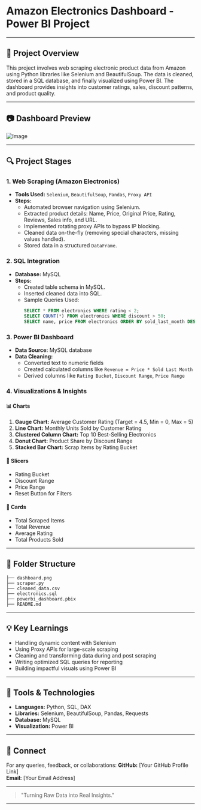 # Amazon Electronics Dashboard - Power BI Project

---

## 📝 Project Overview
This project involves web scraping electronic product data from Amazon using Python libraries like Selenium and BeautifulSoup. The data is cleaned, stored in a SQL database, and finally visualized using Power BI. The dashboard provides insights into customer ratings, sales, discount patterns, and product quality.

---

## 📷 Dashboard Preview
![Image](https://github.com/user-attachments/assets/0ee74301-7b56-49db-bd0a-db134619f4c1)

---

## 🔍 Project Stages

### 1. **Web Scraping (Amazon Electronics)**
- **Tools Used:** `Selenium`, `BeautifulSoup`, `Pandas`, `Proxy API`
- **Steps:**
  - Automated browser navigation using Selenium.
  - Extracted product details: Name, Price, Original Price, Rating, Reviews, Sales info, and URL.
  - Implemented rotating proxy APIs to bypass IP blocking.
  - Cleaned data on-the-fly (removing special characters, missing values handled).
  - Stored data in a structured `DataFrame`.

### 2. **SQL Integration**
- **Database:** MySQL
- **Steps:**
  - Created table schema in MySQL.
  - Inserted cleaned data into SQL.
  - Sample Queries Used:
    ```sql
    SELECT * FROM electronics WHERE rating < 2;
    SELECT COUNT(*) FROM electronics WHERE discount > 50;
    SELECT name, price FROM electronics ORDER BY sold_last_month DESC LIMIT 10;
    ```

### 3. **Power BI Dashboard**
- **Data Source:** MySQL database
- **Data Cleaning:**
  - Converted text to numeric fields
  - Created calculated columns like `Revenue = Price * Sold Last Month`
  - Derived columns like `Rating Bucket`, `Discount Range`, `Price Range`

### 4. **Visualizations & Insights**

#### 📊 Charts
1. **Gauge Chart:** Average Customer Rating (Target = 4.5, Min = 0, Max = 5)
2. **Line Chart:** Monthly Units Sold by Customer Rating
3. **Clustered Column Chart:** Top 10 Best-Selling Electronics
4. **Donut Chart:** Product Share by Discount Range
5. **Stacked Bar Chart:** Scrap Items by Rating Bucket

#### 🧩 Slicers
- Rating Bucket
- Discount Range
- Price Range
- Reset Button for Filters

#### 🔢 Cards
- Total Scraped Items
- Total Revenue
- Average Rating
- Total Products Sold

---

## 📁 Folder Structure
```
├── dashboard.png
├── scraper.py
├── cleaned_data.csv
├── electronics.sql
├── powerbi_dashboard.pbix
├── README.md
```

---

## 💡 Key Learnings
- Handling dynamic content with Selenium
- Using Proxy APIs for large-scale scraping
- Cleaning and transforming data during and post scraping
- Writing optimized SQL queries for reporting
- Building impactful visuals using Power BI

---

## 📌 Tools & Technologies
- **Languages:** Python, SQL, DAX
- **Libraries:** Selenium, BeautifulSoup, Pandas, Requests
- **Database:** MySQL
- **Visualization:** Power BI


---

## 🔗 Connect
For any queries, feedback, or collaborations:
**GitHub:** [Your GitHub Profile Link]  
**Email:** [Your Email Address]

---

> "Turning Raw Data into Real Insights."

---

